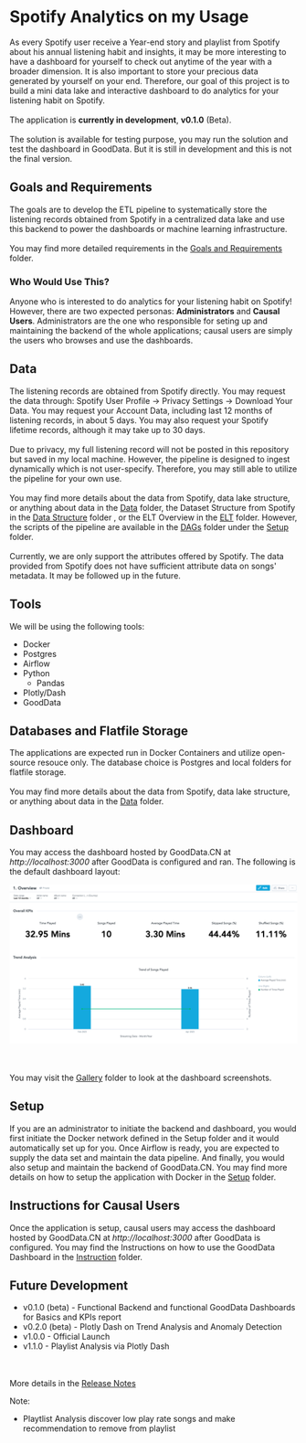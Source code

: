 # Spotify Analytics on my Usage
As every Spotify user receive a Year-end story and playlist from Spotify about his annual listening habit and insights, it may be more interesting to have a dashboard for yourself to check out anytime of the year with a broader dimension. It is also important to store your precious data generated by yourself on your end. Therefore, our goal of this project is to build a mini data lake and interactive dashboard to do analytics for your listening habit on Spotify.
<br><br>
The application is <b>currently in development</b>, <b>v0.1.0</b> (Beta).
<br><br>
The solution is available for testing purpose, you may run the solution and test the dashboard in GoodData. But it is still in development and this is not the final version.


## Goals and Requirements
The goals are to develop the ETL pipeline to systematically store the listening records obtained from Spotify in a centralized data lake and use this backend to power the dashboards or machine learning infrastructure.
<br><br>
You may find more detailed requirements in the [Goals and Requirements](/Goals) folder.

### Who Would Use This?
Anyone who is interested to do analytics for your listening habit on Spotify! However, there are two expected personas: <b>Administrators</b> and <b>Causal Users</b>. Administrators are the one who responsible for seting up and maintaining the backend of the whole applications; causal users are simply the users who browses and use the dashboards.

## Data
The listening records are obtained from Spotify directly. You may request the data through: Spotify User Profile -> Privacy Settings -> Download Your Data. You may request your Account Data, including last 12 months of listening records, in about 5 days. You may also request your Spotify lifetime records, although it may take up to 30 days.
<br><br>
Due to privacy, my full listening record will not be posted in this repository but saved in my local machine. However, the pipeline is designed to ingest dynamically which is not user-specify. Therefore, you may still able to utilize the pipeline for your own use.
<br><br>
You may find more details about the data from Spotify, data lake structure, or anything about data in the [Data](/Data) folder, the Dataset Structure from Spotify in the [Data Structure](/Data/Structure) folder , or the ELT Overview in the [ELT](/Data/ELT) folder. However, the scripts of the pipeline are available in the [DAGs](/Setup/dags) folder under the [Setup](/Setup) folder.
<br><br>
Currently, we are only support the attributes offered by Spotify. The data provided from Spotify does not have sufficient attribute data on songs' metadata. It may be followed up in the future.

## Tools
We will be using the following tools:

<ul>
	<li>Docker</li>
	<li>Postgres</li>
	<li>Airflow</li>
	<li>Python 
		<ul>
			<li>Pandas</li>
		</ul>
	</li>
	<li>Plotly/Dash</li>
	<li>GoodData</li>
</ul>

## Databases and Flatfile Storage
The applications are expected run in Docker Containers and utilize open-source resouce only. The database choice is Postgres and local folders for flatfile storage.
<br><br>
You may find more details about the data from Spotify, data lake structure, or anything about data in the [Data](/Data) folder.

## Dashboard
You may access the dashboard hosted by GoodData.CN at <i>http://localhost:3000</i> after GoodData is configured and ran. The following is the default dashboard layout:

<img src=gd_example.png>

<br><br>
You may visit the [Gallery](/Instruction/Gallery) folder to look at the dashboard screenshots.

## Setup
If you are an administrator to initiate the backend and dashboard, you would first initiate the Docker network defined in the Setup folder and it would automatically set up for you. Once Airflow is ready, you are expected to supply the data set and maintain the data pipeline. And finally, you would also setup and maintain the backend of GoodData.CN. You may find more details on how to setup the application with Docker in the [Setup](/Setup) folder.

## Instructions for Causal Users
Once the application is setup, causal users may access the dashboard hosted by GoodData.CN at <i>http://localhost:3000</i> after GoodData is configured. You may find the Instructions on how to use the GoodData Dashboard in the [Instruction](/Instructions) folder.

## Future Development
<ul>
	<li>v0.1.0 (beta) - Functional Backend and functional GoodData Dashboards for Basics and KPIs report</li>
	<li>v0.2.0 (beta) - Plotly Dash on Trend Analysis and Anomaly Detection</li>
	<li>v1.0.0 - Official Launch</li>
	<li>v1.1.0 - Playlist Analysis via Plotly Dash</li>
</ul>


<br><br>
More details in the [Release Notes](/Release_Notes)

Note:
<ul>
	<li>Playtlist Analysis discover low play rate songs and make recommendation to remove from playlist</li>
</ul>

